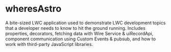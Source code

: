 # wheresAstro
A bite-sized LWC application used to demonstrate LWC development topics that a developer needs to know to hit the ground running. Includes properties, decorators, fetching data with Wire Service &amp; uiRecordApi, component communication using Custom Events &amp; pubsub, and how to work with third-party JavaScript libraries.
